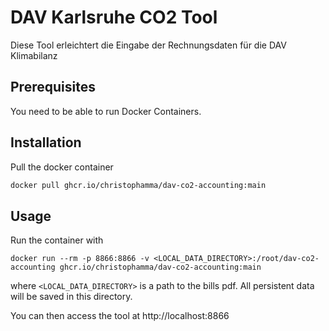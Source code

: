 # DAV Karlsruhe CO2 Tool
Diese Tool erleichtert die Eingabe der Rechnungsdaten für die DAV Klimabilanz

## Prerequisites
You need to be able to run Docker Containers.

## Installation

Pull the docker container
```sh
docker pull ghcr.io/christophamma/dav-co2-accounting:main
```

## Usage

Run the container with
```shell
docker run --rm -p 8866:8866 -v <LOCAL_DATA_DIRECTORY>:/root/dav-co2-accounting ghcr.io/christophamma/dav-co2-accounting:main
```
where `<LOCAL_DATA_DIRECTORY>` is a path to the bills pdf. 
All persistent data will be saved in this directory.

You can then access the tool at http://localhost:8866
